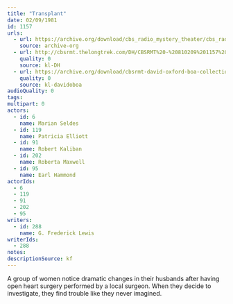 ```yaml
---
title: "Transplant"
date: 02/09/1981
id: 1157
urls: 
  - url: https://archive.org/download/cbs_radio_mystery_theater/cbs_radio_mystery_theater-1151-1200.zip/cbs_radio_mystery_theater-1151-1200%2Fcbsrmt_1157_transplant.mp3
    source: archive-org
  - url: http://cbsrmt.thelongtrek.com/DH/CBSRMT%20-%20810209%201157%20Transplant_dh.mp3
    quality: 0
    source: kl-DH
  - url: https://archive.org/download/cbsrmt-david-oxford-boa-collection/CBSRMT-810209-1157-Transplant-(32-22)-[2007]-{BoA}.mp3
    quality: 0
    source: kl-davidoboa
audioQuality: 0
tags: 
multipart: 0
actors:  
  - id: 6
    name: Marian Seldes  
  - id: 119
    name: Patricia Elliott  
  - id: 91
    name: Robert Kaliban  
  - id: 202
    name: Roberta Maxwell  
  - id: 95
    name: Earl Hammond
actorIds:  
  - 6  
  - 119  
  - 91  
  - 202  
  - 95
writers:  
  - id: 288
    name: G. Frederick Lewis
writerIds:  
  - 288
notes: 
descriptionSource: kf
---
```

A group of women notice dramatic changes in their husbands after having open heart surgery performed by a local surgeon. When they decide to investigate, they find trouble like they never imagined.